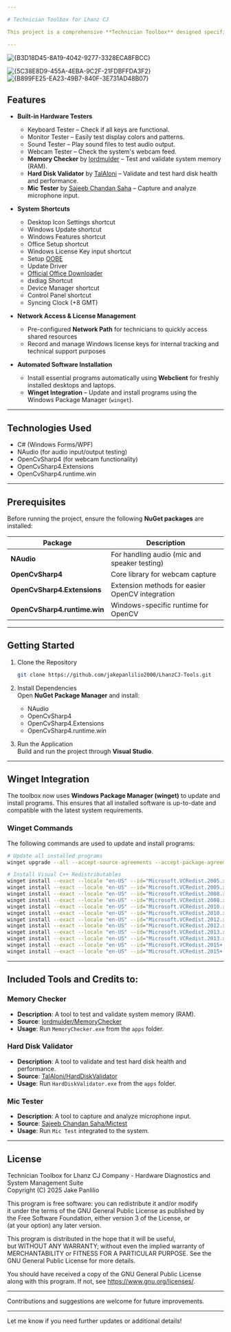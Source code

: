 ```yaml
---

# Technician Toolbox for Lhanz CJ

This project is a comprehensive **Technician Toolbox** designed specifically for **Lhanz CJ Trading and Computer Center**. It provides technicians with a set of essential tools to test hardware components, access system settings, install necessary programs, and manage Windows configurations, all from a single application interface.

---
```

![{B3D18D45-8A19-4042-9277-3328ECA8FBCC}](https://github.com/user-attachments/assets/d0eb3d01-8624-4a60-a51b-63592a36e388)

![{5C38E8D9-455A-4EBA-9C2F-21FDBFFDA3F2}](https://github.com/user-attachments/assets/94fe6a46-fa5f-488f-ad07-e2f3261ddf34)
![{B899FE25-EA23-49B7-840F-3E731AD48B07}](https://github.com/user-attachments/assets/f5bee822-1244-4c99-b5c0-47ee6885e9a4)



## Features

- **Built-in Hardware Testers**  
    - Keyboard Tester – Check if all keys are functional.  
    - Monitor Tester – Easily test display colors and patterns.  
    - Sound Tester – Play sound files to test audio output.  
    - Webcam Tester – Check the system's webcam feed.  
    - **Memory Checker** by [lordmulder](https://github.com/lordmulder/MemoryChecker) – Test and validate system memory (RAM).  
    - **Hard Disk Validator** by [TalAloni](https://github.com/TalAloni/HardDiskValidator) – Validate and test hard disk health and performance.  
    - **Mic Tester** by [Sajeeb Chandan Saha](https://github.com/sajeebchandan/MicTest) – Capture and analyze microphone input.

- **System Shortcuts**  
    - Desktop Icon Settings shortcut  
    - Windows Update shortcut  
    - Windows Features shortcut  
    - Office Setup shortcut  
    - Windows License Key input shortcut
    - Setup [OOBE](https://learn.microsoft.com/en-us/windows-hardware/customize/desktop/oobexml-in-windows-11)
    - Update Driver
    - [Official Office Downloader](https://support.microsoft.com/en-us/topic/office-deployment-tool-9fbd53e3-18a3-1aef-8cfe-e2eaeeeaaa4c)
    - dxdiag Shortcut
    - Device Manager shortcut
    - Control Panel shortcut
    - Syncing Clock (+8 GMT)

- **Network Access & License Management**  
    - Pre-configured **Network Path** for technicians to quickly access shared resources  
    - Record and manage Windows license keys for internal tracking and technical support purposes

- **Automated Software Installation**  
    - Install essential programs automatically using **Webclient** for freshly installed desktops and laptops.  
    - **Winget Integration** – Update and install programs using the Windows Package Manager (`winget`).

---

## Technologies Used

- C# (Windows Forms/WPF)
- NAudio (for audio input/output testing)
- OpenCvSharp4 (for webcam functionality)
- OpenCvSharp4.Extensions
- OpenCvSharp4.runtime.win

---

## Prerequisites

Before running the project, ensure the following **NuGet packages** are installed:

| Package | Description |
|---|---|
| **NAudio** | For handling audio (mic and speaker testing) |
| **OpenCvSharp4** | Core library for webcam capture |
| **OpenCvSharp4.Extensions** | Extension methods for easier OpenCV integration |
| **OpenCvSharp4.runtime.win** | Windows-specific runtime for OpenCV |

---

## Getting Started

1. Clone the Repository
    ```bash
    git clone https://github.com/jakepanlilio2000/LhanzCJ-Tools.git
    ```

2. Install Dependencies  
   Open **NuGet Package Manager** and install:

    - NAudio
    - OpenCvSharp4
    - OpenCvSharp4.Extensions
    - OpenCvSharp4.runtime.win

3. Run the Application  
   Build and run the project through **Visual Studio**.

---

## Winget Integration

The toolbox now uses **Windows Package Manager (winget)** to update and install programs. This ensures that all installed software is up-to-date and compatible with the latest system requirements.

### Winget Commands
The following commands are used to update and install programs:

```bash
# Update all installed programs
winget upgrade --all --accept-source-agreements --accept-package-agreements

# Install Visual C++ Redistributables
winget install --exact --locale "en-US" --id="Microsoft.VCRedist.2005.x86"
winget install --exact --locale "en-US" --id="Microsoft.VCRedist.2005.x64"
winget install --exact --locale "en-US" --id="Microsoft.VCRedist.2008.x86"
winget install --exact --locale "en-US" --id="Microsoft.VCRedist.2008.x64"
winget install --exact --locale "en-US" --id="Microsoft.VCRedist.2010.x86"
winget install --exact --locale "en-US" --id="Microsoft.VCRedist.2010.x64"
winget install --exact --locale "en-US" --id="Microsoft.VCRedist.2012.x86"
winget install --exact --locale "en-US" --id="Microsoft.VCRedist.2012.x64"
winget install --exact --locale "en-US" --id="Microsoft.VCRedist.2013.x86"
winget install --exact --locale "en-US" --id="Microsoft.VCRedist.2013.x64"
winget install --exact --locale "en-US" --id="Microsoft.VCRedist.2015+.x86"
winget install --exact --locale "en-US" --id="Microsoft.VCRedist.2015+.x64"
```

---

## Included Tools and Credits to:

### Memory Checker
- **Description**: A tool to test and validate system memory (RAM).  
- **Source**: [lordmulder/MemoryChecker](https://github.com/lordmulder/MemoryChecker)  
- **Usage**: Run `MemoryChecker.exe` from the `apps` folder.

### Hard Disk Validator
- **Description**: A tool to validate and test hard disk health and performance.  
- **Source**: [TalAloni/HardDiskValidator](https://github.com/TalAloni/HardDiskValidator)  
- **Usage**: Run `HardDiskValidator.exe` from the `apps` folder.

### Mic Tester
- **Description**: A tool to capture and analyze microphone input.
- **Source**: [Sajeeb Chandan Saha/Mictest](https://github.com/sajeebchandan/MicTest)  
- **Usage**: Run `Mic Test` integrated to the system.
---

## License

Technician Toolbox for Lhanz CJ Company - Hardware Diagnostics and System Management Suite  
Copyright (C) 2025 Jake Panlilio

This program is free software: you can redistribute it and/or modify  
it under the terms of the GNU General Public License as published by  
the Free Software Foundation, either version 3 of the License, or  
(at your option) any later version.

This program is distributed in the hope that it will be useful,  
but WITHOUT ANY WARRANTY; without even the implied warranty of  
MERCHANTABILITY or FITNESS FOR A PARTICULAR PURPOSE.  See the  
GNU General Public License for more details.

You should have received a copy of the GNU General Public License  
along with this program.  If not, see <https://www.gnu.org/licenses/>.

---

Contributions and suggestions are welcome for future improvements.

---

Let me know if you need further updates or additional details!